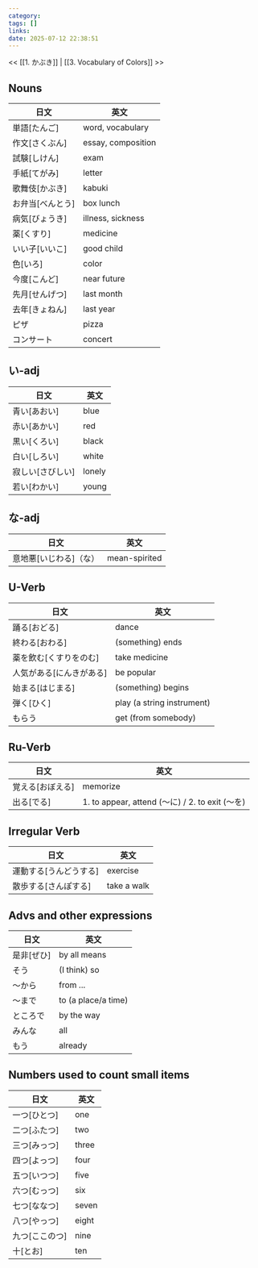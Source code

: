 ```yaml
---
category: 
tags: []
links:
date: 2025-07-12 22:38:51
---
```

<< [[1. かぶき]] | [[3. Vocabulary of Colors]] >>
## Nouns
| 日文          | 英文                 |
| ----------- | ------------------ |
| 単語\[たんご\]   | word, vocabulary   |
| 作⽂\[さくぶん\]  | essay, composition |
| 試験\[しけん\]   | exam               |
| ⼿紙\[てがみ\]   | letter             |
| 歌舞伎\[かぶき\]  | kabuki             |
| お弁当\[べんとう\] | box lunch          |
| 病気\[びょうき\]  | illness, sickness  |
| 薬\[くすり\]    | medicine           |
| いい⼦\[いいこ\]  | good child         |
| 色\[いろ\]     | color              |
| 今度\[こんど\]   | near future        |
| 先⽉\[せんげつ\]  | last month         |
| 去年\[きょねん\]  | last year          |
| ピザ          | pizza              |
| コンサート       | concert            |

## い-adj
| 日文 | 英文 |
|---|---|
| 青い\[あおい\] | blue |
| 赤い\[あかい\] | red |
| 黒い\[くろい\] | black |
| 白い\[しろい\] | white |
| 寂しい\[さびしい\] | lonely |
| 若い\[わかい\] | young |

## な-adj
| 日文 | 英文 |
|---|---|
| 意地悪\[いじわる\]（な） | mean-spirited |

## U-Verb
| 日文 | 英文 |
|---|---|
| 踊る\[おどる\] | dance |
| 終わる\[おわる\] | (something) ends |
| 薬を飲む\[くすりをのむ\] | take medicine |
| 人気がある\[にんきがある\] | be popular |
| 始まる\[はじまる\] | (something) begins |
| 弾く\[ひく\] | play (a string instrument) |
| もらう | get (from somebody) |

## Ru-Verb
| 日文 | 英文 |
|---|---|
| 覚える\[おぼえる\] | memorize |
| 出る\[でる\] | 1. to appear, attend (〜に) / 2. to exit (〜を) |

## Irregular Verb
| 日文 | 英文 |
|---|---|
| 運動する\[うんどうする\] | exercise |
| 散歩する\[さんぽする\] | take a walk |

## Advs and other expressions
| 日文 | 英文 |
|---|---|
| 是非\[ぜひ\] | by all means |
| そう | (I think) so |
| 〜から | from ... |
| 〜まで | to (a place/a time) |
| ところで | by the way |
| みんな | all |
| もう | already |

## Numbers used to count small items
| 日文 | 英文 |
|---|---|
| 一つ\[ひとつ\] | one |
| 二つ\[ふたつ\] | two |
| 三つ\[みっつ\] | three |
| 四つ\[よっつ\] | four |
| 五つ\[いつつ\] | five |
| 六つ\[むっつ\] | six |
| 七つ\[ななつ\] | seven |
| 八つ\[やっつ\] | eight |
| 九つ\[ここのつ\] | nine |
| 十\[とお\] | ten |
